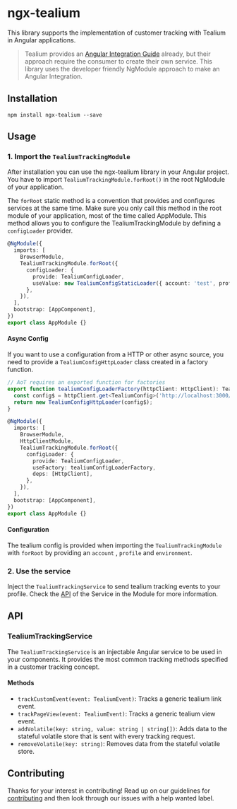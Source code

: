 # ngx-tealium

This library supports the implementation of customer tracking with Tealium in Angular applications.

> Tealium provides an [Angular Integration Guide](https://github.com/Tealium/integration-angular) already, but their
> approach require the consumer to create their own service. This library uses the developer friendly NgModule
> approach to make an Angular Integration.

## Installation

```shell
npm install ngx-tealium --save
```

## Usage

### 1. Import the `TealiumTrackingModule`

After installation you can use the ngx-tealium library in your Angular project. You have to
import `TealiumTrackingModule.forRoot()` in the root NgModule of your application.

The `forRoot` static method is a convention that provides and configures services at the same time. Make sure you only
call this method in the root module of your application, most of the time called AppModule. This method allows you to
configure the TealiumTrackingModule by defining a `configLoader` provider.

```ts
@NgModule({
  imports: [
    BrowserModule,
    TealiumTrackingModule.forRoot({
      configLoader: {
        provide: TealiumConfigLoader,
        useValue: new TealiumConfigStaticLoader({ account: 'test', profile: 'test', environment: 'dev' }),
      },
    }),
  ],
  bootstrap: [AppComponent],
})
export class AppModule {}
```

#### Async Config

If you want to use a configuration from a HTTP or other async source, you need to provide a `TealiumConfigHttpLoader`
class created in a factory function.

```ts
// AoT requires an exported function for factories
export function tealiumConfigLoaderFactory(httpClient: HttpClient): TealiumConfigLoader {
  const config$ = httpClient.get<TealiumConfig>('http://localhost:3000/config');
  return new TealiumConfigHttpLoader(config$);
}

@NgModule({
  imports: [
    BrowserModule,
    HttpClientModule,
    TealiumTrackingModule.forRoot({
      configLoader: {
        provide: TealiumConfigLoader,
        useFactory: tealiumConfigLoaderFactory,
        deps: [HttpClient],
      },
    }),
  ],
  bootstrap: [AppComponent],
})
export class AppModule {}
```

#### Configuration

The tealium config is provided when importing the `TealiumTrackingModule` with `forRoot` by providing an `account`
, `profile` and `environment`.

### 2. Use the service

Inject the `TealiumTrackingService` to send tealium tracking events to your profile. Check the [API](#api) of the
Service in the Module for more information.

## API

### TealiumTrackingService

The `TealiumTrackingService` is an injectable Angular service to be used in your components. It provides the most common
tracking methods specified in a customer tracking concept.

#### Methods

- `trackCustomEvent(event: TealiumEvent)`: Tracks a generic tealium link event.
- `trackPageView(event: TealiumEvent)`: Tracks a generic tealium view event.
- `addVolatile(key: string, value: string | string[])`: Adds data to the stateful volatile store that is sent with every
  tracking request.
- `removeVolatile(key: string)`: Removes data from the stateful volatile store.

## Contributing

Thanks for your interest in contributing! Read up on our guidelines for [contributing](./.github/CONTRIBUTING.md) and then look through our issues with a help wanted label.
